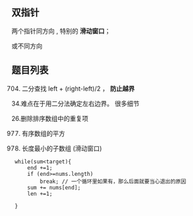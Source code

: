 ## 双指针
两个指针同方向 , 特别的 **滑动窗口**；

或不同方向

## 题目列表
 704. 二分查找   left + (right-left)/2  ， **防止越界**


34.难点在于用二分法确定左右边界。 很多细节

26.删除排序数组中的重复项

977. 有序数组的平方

209. 长度最小的子数组  (滑动窗口)
```
 while(sum<target){
     end +=1;
     if (end>=nums.length)
         break; // 一个循环里如果有，那么后面就要当心退出的原因
     sum += nums[end];
     len +=1;

 }
```
